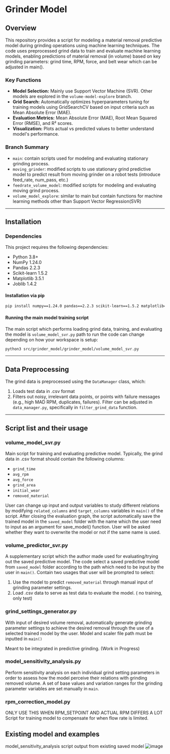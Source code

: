 # Grinder Model

## Overview

This repository provides a script for modeling a material removal predictive model during grinding operations using machine learning techniques. The code uses preprocessed grind data to train and evaluate machine learning models, enabling predictions of material removal (in volume) based on key grinding parameters: grind time, RPM, force, and belt wear which can be adjusted in main().

### Key Functions
- **Model Selection:** Mainly use Support Vector Machine (SVR). Other models are explored in the `volume-model-explore` branch.
- **Grid Search:** Automatically optimizes hyperparameters tuning for training models using GridSearchCV based on input criteria such as Mean Absolute Error (MAE).
- **Evaluation Metrics:** Mean Absolute Error (MAE), Root Mean Squared Error (RMSE), and R² scores.
- **Visualization:** Plots actual vs predicted values to better understand model's performance.

### Branch Summary

- `main`: contain scripts used for modeling and evaluating stationary grinding process.
- `moving_grinder`: modified scripts to use stationary grind predictive model to predict result from moving grinder on a robot tests (introduce feed_rate, num_pass, etc.)
- `feedrate_volume_model`: modified scripts for modeling and evaluating moving grind process.
- `volume_model_explore`: similar to main but contain functions for machine learning methods other than Support Vector Regression(SVR)

---
## Installation

### Dependencies
This project requires the following dependencies:
- Python 3.8+
- NumPy 1.24.0
- Pandas 2.2.3
- Scikit-learn 1.5.2
- Matplotlib 3.5.1
- Joblib 1.4.2

#### Installation via pip
```bash
pip install numpy==1.24.0 pandas==2.2.3 scikit-learn==1.5.2 matplotlib==3.5.1 joblib==1.4.2
```

#### Running the main model training script
The main script which performs loading grind data, training, and evaluating the model is `volume_model_svr.py`
path to run the code can change depending on how your workspace is setup:
```bash
python3 src/grinder_model/grinder_model/volume_model_svr.py 
```
---

## Data Preprocessing

The grind data is preprocessed using the `DataManager` class, which:
1. Loads test data in .csv format
2. Filters out noisy, irrelevant data points, or points with failure messages (e.g., high MAD RPM, duplicates, failures).
Filter can be adjusted in `data_manager.py`, specifically in `filter_grind_data` function.
---

## Script list and their usage

### volume_model_svr.py
Main script for training and evaluating predictive model.
Typically, the grind data in .csv format should contain the following columns:
- `grind_time`
- `avg_rpm`
- `avg_force`
- `grind_area`
- `initial_wear`
- `removed_material`

User can change up input and output variables to study different relations by modifying `related_columns` and `target_columns` variables in `main()` of the script.
After closing the evaluation graph, the script automatically save the trained model in the `saved_model` folder with the name which the user need to input as an argument for save_model() function. 
User will be asked whether they want to overwrite the model or not if the same name is used.

### volume_predictor_svr.py
A supplementary script which the author made used for evaluating/trying out the saved predictive model.
The code select a saved predictive model from `saved_model` folder according to the path which need to be input by the user in `main()`. 
Contain two usages that user will be prompted to select:
1. Use the model to predict `removed_material` through manual input of grinding parameter settings.
2. Load .csv data to serve as test data to evaluate the model. ( no training, only test)


### grind_settings_generator.py
With input of desired volume removal, automatically generate grinding parameter settings to achieve the desired removal through the use of a selected trained model by the user.
Model and scaler file path must be inputted in `main()`

Meant to be integrated in predictive grinding. (Work in Progress)

### model_sensitivity_analysis.py
Perform sensitivity analysis on each individual grind setting parameters in order to assess how the model perceive their relations with grinding removed volume.
A set of base values and variation ranges for the grinding parameter variables are set manually in `main`.


### rpm_correction_model.py
ONLY USE THIS WHEN RPM_SETPOINT AND ACTUAL RPM DIFFERS A LOT
Script for training model to compensate for when flow rate is limited.


## Existing model and examples


model_sensitivity_analysis script output from existing saved model
![image](https://github.com/user-attachments/assets/719e9046-9979-48d1-b76d-33503f387e3b)



